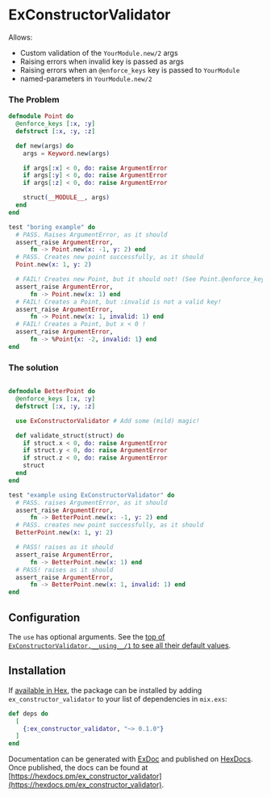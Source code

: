 # ExConstructorValidator

Allows:
- Custom validation of the `YourModule.new/2` args
- Raising errors when invalid key is passed as args
- Raising errors when an `@enforce_keys` key is passed to `YourModule`
- named-parameters in `YourModule.new/2`

### The Problem

```elixir
defmodule Point do
  @enforce_keys [:x, :y]
  defstruct [:x, :y, :z]

  def new(args) do
    args = Keyword.new(args)

    if args[:x] < 0, do: raise ArgumentError
    if args[:y] < 0, do: raise ArgumentError
    if args[:z] < 0, do: raise ArgumentError

    struct(__MODULE__, args)
  end
end

test "boring example" do
  # PASS. Raises ArgumentError, as it should
  assert_raise ArgumentError,
      fn -> Point.new(x: -1, y: 2) end
  # PASS. Creates new point successfully, as it should
  Point.new(x: 1, y: 2)

  # FAIL! Creates new Point, but it should not! (See Point.@enforce_keys)
  assert_raise ArgumentError,
      fn -> Point.new(x: 1) end
  # FAIL! Creates a Point, but :invalid is not a valid key!
  assert_raise ArgumentError,
      fn -> Point.new(x: 1, invalid: 1) end
  # FAIL! Creates a Point, but x < 0 !
  assert_raise ArgumentError,
      fn -> %Point{x: -2, invalid: 1} end
end

```

### The solution

```elixir

defmodule BetterPoint do
  @enforce_keys [:x, :y]
  defstruct [:x, :y, :z]

  use ExConstructorValidator # Add some (mild) magic!

  def validate_struct(struct) do
    if struct.x < 0, do: raise ArgumentError
    if struct.y < 0, do: raise ArgumentError
    if struct.z < 0, do: raise ArgumentError
    struct
  end
end

test "example using ExConstructorValidator" do
  # PASS. raises ArgumentError, as it should
  assert_raise ArgumentError,
      fn -> BetterPoint.new(x: -1, y: 2) end
  # PASS. creates new point successfully, as it should
  BetterPoint.new(x: 1, y: 2)

  # PASS! raises as it should
  assert_raise ArgumentError,
      fn -> BetterPoint.new(x: 1) end
  # PASS! raises as it should
  assert_raise ArgumentError,
      fn -> BetterPoint.new(x: 1, invalid: 1) end
end
```

## Configuration

The `use` has optional arguments. See the [top of
`ExConstructorValidator.__using__/1` to see all their default
values](https://github.com/dylan-chong/ex_constructor_validator/blob/master/lib/ex_constructor_validator.ex#L7).

## Installation

If [available in Hex](https://hex.pm/docs/publish), the package can be installed
by adding `ex_constructor_validator` to your list of dependencies in `mix.exs`:

```elixir
def deps do
  [
    {:ex_constructor_validator, "~> 0.1.0"}
  ]
end
```

Documentation can be generated with [ExDoc](https://github.com/elixir-lang/ex_doc)
and published on [HexDocs](https://hexdocs.pm). Once published, the docs can
be found at [https://hexdocs.pm/ex_constructor_validator](https://hexdocs.pm/ex_constructor_validator).

